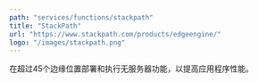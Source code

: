 ```yaml
---
path: "services/functions/stackpath"
title: "StackPath"
url: "https://www.stackpath.com/products/edgeengine/"
logo: "/images/stackpath.png"
---
```


在超过45个边缘位置部署和执行无服务器功能，以提高应用程序性能。